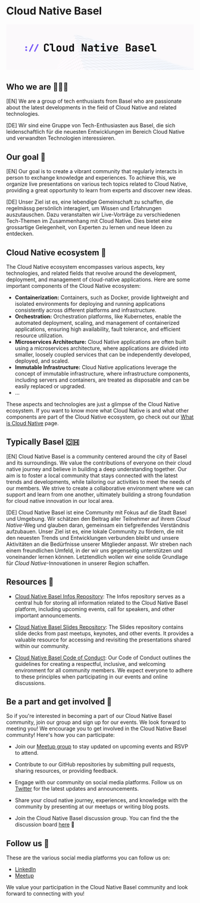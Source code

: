 # Cloud Native Basel

![cloud-native-basel-header](https://raw.githubusercontent.com/cloudnativebasel/static/main/images/cloud-native-basel-header.png)

## Who we are 🙋🏼‍♂️

[EN] We are a group of tech enthusiasts from Basel who are passionate about the latest developments in the field of Cloud Native and related technologies.

[DE] Wir sind eine Gruppe von Tech-Enthusiasten aus Basel, die sich leidenschaftlich für die neuesten Entwicklungen im Bereich Cloud Native und verwandten Technologien interessieren.

## Our goal 🏁

[EN] Our goal is to create a vibrant community that regularly interacts in person to exchange knowledge and experiences. To achieve this, we organize live presentations on various tech topics related to Cloud Native, providing a great opportunity to learn from experts and discover new ideas.

[DE] Unser Ziel ist es, eine lebendige Gemeinschaft zu schaffen, die regelmässg persönlich interagiert, um Wissen und Erfahrungen auszutauschen. Dazu veranstalten wir Live-Vorträge zu verschiedenen Tech-Themen im Zusammenhang mit Cloud Native. Dies bietet eine grossartige Gelegenheit, von Experten zu lernen und neue Ideen zu entdecken.

## Cloud Native ecosystem 🌱

The Cloud Native ecosystem encompasses various aspects, key technologies, and related fields that revolve around the development, deployment, and management of cloud-native applications. Here are some important components of the Cloud Native ecosystem:

- **Containerization:** Containers, such as Docker, provide lightweight and isolated environments for deploying and running applications consistently across different platforms and infrastructure.
- **Orchestration:** Orchestration platforms, like Kubernetes, enable the automated deployment, scaling, and management of containerized applications, ensuring high availability, fault tolerance, and efficient resource utilization.
- **Microservices Architecture:** Cloud Native applications are often built using a microservices architecture, where applications are divided into smaller, loosely coupled services that can be independently developed, deployed, and scaled.
- **Immutable Infrastructure:** Cloud Native applications leverage the concept of immutable infrastructure, where infrastructure components, including servers and containers, are treated as disposable and can be easily replaced or upgraded.
- ...

These aspects and technologies are just a glimpse of the Cloud Native ecosystem. If you want to know more what Cloud Native is and what other components are part of the Cloud Native ecosystem, go check out our [What is Cloud Native](https://github.com/cloudnativebasel/infos/blob/main/resources/what-is-cloud-native.md) page.

## Typically Basel 🇨🇭

[EN] Cloud Native Basel is a community centered around the city of Basel and its surroundings. We value the contributions of everyone on their cloud native journey and believe in building a deep understanding together. Our aim is to foster a local community that stays connected with the latest trends and developments, while tailoring our activities to meet the needs of our members. We strive to create a collaborative environment where we can support and learn from one another, ultimately building a strong foundation for cloud native innovation in our local area.

[DE] Cloud Native Basel ist eine Community mit Fokus auf die Stadt Basel und Umgebung. Wir schätzen den Beitrag aller Teilnehmer auf ihrem _Cloud Native_-Weg und glauben daran, gemeinsam ein tiefgreifendes Verständnis aufzubauen. Unser Ziel ist es, eine lokale Community zu fördern, die mit den neuesten Trends und Entwicklungen verbunden bleibt und unsere Aktivitäten an die Bedürfnisse unserer Mitglieder anpasst. Wir streben nach einem freundlichen Umfeld, in der wir uns gegenseitig unterstützen und voneinander lernen können. Letztendlich wollen wir eine solide Grundlage für _Cloud Native_-Innovationen in unserer Region schaffen.

## Resources 📖

- [Cloud Native Basel Infos Repository](https://github.com/cloudnativebasel/infos): The Infos repository serves as a central hub for storing all information related to the Cloud Native Basel platform, including upcoming events, call for speakers, and other important announcements.

- [Cloud Native Basel Slides Repository](https://github.com/cloudnativebasel/slides): The Slides repository contains slide decks from past meetups, keynotes, and other events. It provides a valuable resource for accessing and revisiting the presentations shared within our community.

- [Cloud Native Basel Code of Conduct](https://github.com/cloudnativebasel/infos/blob/main/code-of-conduct.md): Our Code of Conduct outlines the guidelines for creating a respectful, inclusive, and welcoming environment for all community members. We expect everyone to adhere to these principles when participating in our events and online discussions.

## Be a part and get involved 🙇

So if you're interested in becoming a part of our Cloud Native Basel community, join our group and sign up for our events. We look forward to meeting you! We encourage you to get involved in the Cloud Native Basel community! Here's how you can participate:

- Join our [Meetup group](https://www.meetup.com/cloudnativebasel) to stay updated on upcoming events and RSVP to attend.

- Contribute to our GitHub repositories by submitting pull requests, sharing resources, or providing feedback.

- Engage with our community on social media platforms. Follow us on [Twitter](https://twitter.com/cloudnativebasel) for the latest updates and announcements.

- Share your cloud native journey, experiences, and knowledge with the community by presenting at our meetups or writing blog posts.

- Join the Cloud Native Basel discussion group. You can find the the discussion board [here](https://github.com/orgs/cloudnativebasel/discussions) 💬

## Follow us 🙏

These are the various social media platforms you can follow us on:

- [LinkedIn](https://www.linkedin.com/company/cloudnativebasel/)
- [Meetup](https://www.meetup.com/cloudnativebasel/)

We value your participation in the Cloud Native Basel community and look forward to connecting with you!
